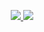 <p align=center>
  <a href="https://github.com/siddhiiguptaa">
    <img src="https://badges.pufler.dev/stalkers/siddhiiguptaa/siddhiiguptaa?style=flat-square&color=black&logo=github">
  </a>
  <a href="https://github.com/siddhiiguptaa?tab=repositories">
    <img src="https://badges.pufler.dev/repos/siddhiiguptaa?style=flat-square&color=black&logo=github">
  </a>
</p>
